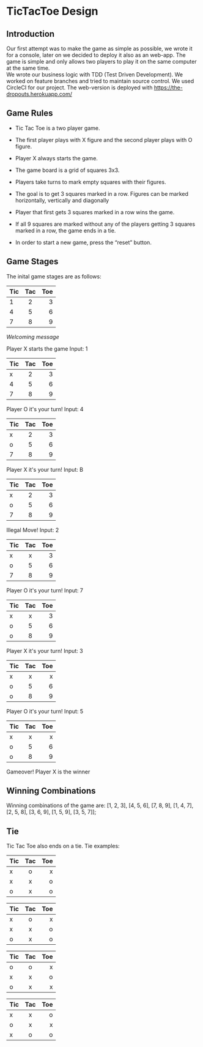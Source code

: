# TicTacToe Design

## Introduction

Our first attempt was to make the game as simple as possible, we wrote it for a console, later on we decided to deploy it also as an web-app. The game is simple and only allows two players to play it on the same computer at the same time.<br/> We wrote our business logic with TDD (Test Driven Development).  We worked on feature branches and tried to maintain source control. We used CircleCI for our project. The web-version is deployed with https://the-dropouts.herokuapp.com/


## Game Rules

- Tic Tac Toe is a two player game. 

- The first player plays with X figure and the second player plays with O figure. 

- Player X always starts the game. 

- The game board is a grid of squares 3x3. 

- Players take turns to mark empty squares with their figures. 

- The goal is to get 3 squares marked in a row. Figures can be marked horizontally, vertically and diagonally 

- Player that first gets 3 squares marked in a row wins the game.

- If all 9 squares are marked without any of the players getting 3 squares marked in a row, the game ends in a tie. 

- In order to start a new game, press the “reset” button.

## Game Stages

The inital game stages are as follows:

| Tic    | Tac   | Toe   |
| ------- |:-----:| -----:|
|    1    |   2   |   3   |
|    4    |   5   |   6   |
|    7    |   8   |   9   |

*Welcoming message*

Player X starts the game 
Input: 1 

| Tic    | Tac   | Toe   |
| ------- |:-----:| -----:|
|    x    |   2   |   3   |
|    4    |   5   |   6   |
|    7    |   8   |   9   |

Player O it's your turn!
Input: 4

| Tic    | Tac   | Toe   |
| ------- |:-----:| -----:|
|    x    |   2   |   3   |
|    o    |   5   |   6   |
|    7    |   8   |   9   |

Player X it's your turn!
Input: B

| Tic    | Tac   | Toe   |
| ------- |:-----:| -----:|
|    x    |   2   |   3   |
|    o    |   5   |   6   |
|    7    |   8   |   9   |

Illegal Move!
Input: 2

| Tic    | Tac   | Toe   |
| ------- |:-----:| -----:|
|    x    |   x   |   3   |
|    o    |   5   |   6   |
|    7    |   8   |   9   |

Player O it's your turn!
Input: 7

| Tic    | Tac   | Toe   |
| ------- |:-----:| -----:|
|    x    |   x   |   3   |
|    o    |   5   |   6   |
|    o    |   8   |   9   |



Player X it's your turn!
Input: 3

| Tic    | Tac   | Toe   |
| ------- |:-----:| -----:|
|    x    |   x   |   x   |
|    o    |   5   |   6   |
|    o    |   8   |   9   |


Player O it's your turn!
Input: 5

| Tic    | Tac   | Toe   |
| ------- |:-----:| -----:|
|    x    |   x   |   x   |
|    o    |   5   |   6   |
|    o    |   8   |   9   |


Gameover! 
Player X is the winner 

## Winning Combinations

Winning combinations of the game are: 
[1, 2, 3], [4, 5, 6], [7, 8, 9], [1, 4, 7],
[2, 5, 8], [3, 6, 9], [1, 5, 9], [3, 5, 7]];

## Tie
Tic Tac Toe also ends on a tie.
Tie examples:

| Tic    | Tac   | Toe   |
| ------- |:-----:| -----:|
|    x    |   o   |   x   |
|    x    |   x   |   o   |
|    o    |   x   |   o   |

| Tic    | Tac   | Toe   |
| ------- |:-----:| -----:|
|    x    |   o   |   x   |
|    x    |   x   |   o   |
|    o    |   x   |   o   |

| Tic    | Tac   | Toe   |
| ------- |:-----:| -----:|
|    o    |   o   |   x   |
|    x    |   x   |   o   |
|    o    |   x   |   x   |

| Tic    | Tac   | Toe   |
| ------- |:-----:| -----:|
|    x    |   x   |   o   |
|    o    |   x   |   x   |
|    x    |   o   |   o   |
